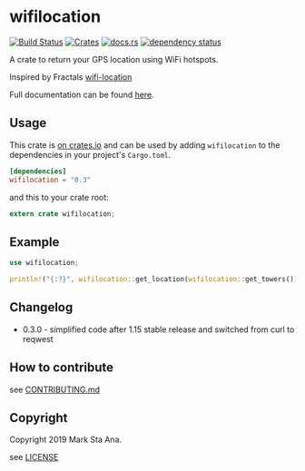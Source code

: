 # wifilocation

[![Build Status](https://travis-ci.org/booyaa/wifilocation.svg?branch=master)](https://travis-ci.org/booyaa/wifilocation)
[![Crates](https://img.shields.io/crates/v/wifilocation.svg)](https://crates.io/crates/wifilocation)
[![docs.rs](https://docs.rs/wifilocation/badge.svg)](https://docs.rs/wifilocation)
[![dependency status](https://deps.rs/repo/github/booyaa/wifilocation/status.svg)](https://deps.rs/repo/github/booyaa/wifilocation)

A crate to return your GPS location using WiFi hotspots.

Inspired by Fractals [wifi-location](https://github.com/contra/wifi-location)

Full documentation can be found [here](https://docs.rs/wifilocation).

## Usage

This crate is [on crates.io](https://crates.io/crates/wifilocation) and can be
used by adding `wifilocation` to the dependencies in your project's `Cargo.toml`.

```toml
[dependencies]
wifilocation = "0.3"
```

and this to your crate root:

```rust
extern crate wifilocation;
```

## Example

```rust
use wifilocation;

println!("{:?}", wifilocation::get_location(wifilocation::get_towers()));
```

## Changelog

- 0.3.0 - simplified code after 1.15 stable release and switched from curl to reqwest

## How to contribute

see [CONTRIBUTING.md](/CONTRIBUTING.md)

## Copyright

Copyright 2019 Mark Sta Ana.

see [LICENSE](/LICENSE)
